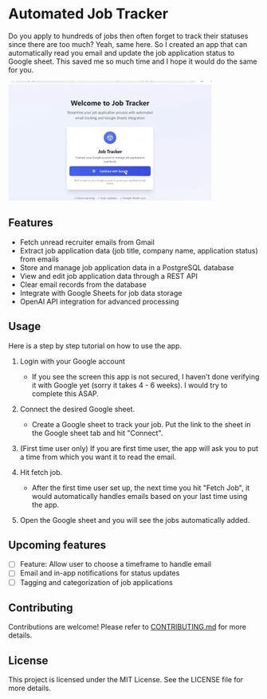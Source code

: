 # Automated Job Tracker

Do you apply to hundreds of jobs then often forget to track their statuses since there are too much? Yeah, same here. So I created an app that can automatically read you email and update the job application status to Google sheet. This saved me so much time and I hope it would do the same for you.

![Demo](public/demo.gif)

## Features

- Fetch unread recruiter emails from Gmail
- Extract job application data (job title, company name, application status) from emails
- Store and manage job application data in a PostgreSQL database
- View and edit job application data through a REST API
- Clear email records from the database
- Integrate with Google Sheets for job data storage
- OpenAI API integration for advanced processing

## Usage

Here is a step by step tutorial on how to use the app.
1. Login with your Google account
    - If you see the screen this app is not secured, I haven't done verifying it with Google yet (sorry it takes 4 - 6 weeks). I would try to complete this ASAP.

2. Connect the desired Google sheet.
    - Create a Google sheet to track your job. Put the link to the sheet in the Google sheet tab and hit "Connect".

3. (First time user only) If you are first time user, the app will ask you to put a time from which you want it to read the email.

4. Hit fetch job.
    - After the first time user set up, the next time you hit "Fetch Job", it would automatically handles emails based on your last time using the app.

5. Open the Google sheet and you will see the jobs automatically added.

## Upcoming features

- [ ] Feature: Allow user to choose a timeframe to handle email
- [ ] Email and in-app notifications for status updates
- [ ] Tagging and categorization of job applications  

## Contributing

Contributions are welcome! Please refer to [CONTRIBUTING.md](CONTRIBUTING.md) for more details.

## License

This project is licensed under the MIT License. See the LICENSE file for more details.
